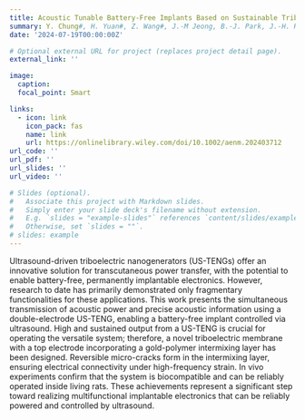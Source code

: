 ```yaml
---
title: Acoustic Tunable Battery-Free Implants Based on Sustainable Triboelectric Nanogenerators With Metal-Polymer Intermixing Layers
summary: Y. Chung#, H. Yuan#, Z. Wang#, J.-M Jeong, B.-J. Park, J.-H. Hwang, B.-O. Choi, H. Park, Y.-J. Kim*, K. Dai*, S.-W. Kim*, **Advanced Energy Materials**, 15, 2403712 (2025).
date: '2024-07-19T00:00:00Z'

# Optional external URL for project (replaces project detail page).
external_link: ''

image:
  caption:   
  focal_point: Smart

links:
  - icon: link
    icon_pack: fas
    name: link
    url: https://onlinelibrary.wiley.com/doi/10.1002/aenm.202403712
url_code: ''
url_pdf: ''
url_slides: ''
url_video: ''

# Slides (optional).
#   Associate this project with Markdown slides.
#   Simply enter your slide deck's filename without extension.
#   E.g. `slides = "example-slides"` references `content/slides/example-slides.md`.
#   Otherwise, set `slides = ""`.
# slides: example
---
```


Ultrasound-driven triboelectric nanogenerators (US-TENGs) offer an innovative solution for transcutaneous power transfer, with the potential to enable battery-free, permanently implantable electronics. However, research to date has primarily demonstrated only fragmentary functionalities for these applications. This work presents the simultaneous transmission of acoustic power and precise acoustic information using a double-electrode US-TENG, enabling a battery-free implant controlled via ultrasound. High and sustained output from a US-TENG is crucial for operating the versatile system; therefore, a novel triboelectric membrane with a top electrode incorporating a gold-polymer intermixing layer has been designed. Reversible micro-cracks form in the intermixing layer, ensuring electrical connectivity under high-frequency strain. In vivo experiments confirm that the system is biocompatible and can be reliably operated inside living rats. These achievements represent a significant step toward realizing multifunctional implantable electronics that can be reliably powered and controlled by ultrasound.